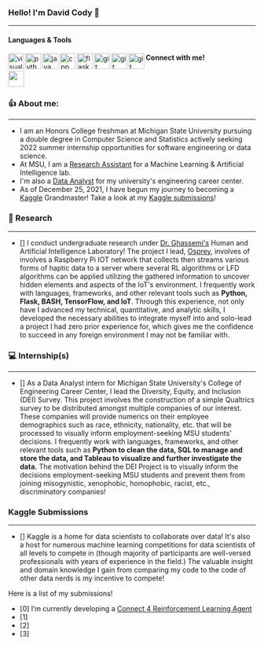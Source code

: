 ### Hello! I'm David Cody 👋 

---
#### Languages & Tools

<img align="left" alt="visual-studio-code" width="32px" src="https://unpkg.com/simple-icons@v6/icons/visualstudiocode.svg" /> <img align="left" alt="python" width="32px" src="https://unpkg.com/simple-icons@v6/icons/python.svg" /> <img align="left" alt="java" width="32px" src="https://unpkg.com/simple-icons@v6/icons/java.svg" /> <img align="left" alt="cpp" width="32px" src="https://unpkg.com/simple-icons@v6/icons/cplusplus.svg" /> <img align="left" alt="flask" width="32px" src="https://unpkg.com/simple-icons@v6/icons/flask.svg" /> <img align="left" alt="git" width="32px" src="https://unpkg.com/simple-icons@v6/icons/git.svg" /> <img align="left" alt="git" width="32px" src="https://unpkg.com/simple-icons@v6/icons/github.svg" /> <img align="left" alt="git" width="32px" src="https://unpkg.com/simple-icons@v6/icons/mysql.svg" /> 



#### Connect with me!
[<img height="32" width="32" src="https://unpkg.com/simple-icons@v6/icons/linkedin.svg" />](https://www.linkedin.com/in/davidcodylingan/)

### 👍 About me: 
---
- I am an Honors College freshman at Michigan State University pursuing a double degree in Computer Science and Statistics actively seeking 2022 summer internship opportunities for software engineering or data science. 
- At MSU, I am a [Research Assistant](https://github.com/BumbleIV/BumbleIV#research) for a Machine Learning & Artificial Intelligence lab.
- I'm also a [Data Analyst](https://github.com/BumbleIV/BumbleIV#internships) for my university's engineering career center. 
- As of December 25, 2021, I have begun my journey to becoming a [Kaggle](https://www.kaggle.com/competitions) Grandmaster! Take a look at my [Kaggle submissions](https://github.com/BumbleIV/BumbleIV#kaggle-submissions)!



### 🔬 Research
---
- [] I conduct undergraduate research under [Dr. Ghassemi's](https://www.linkedin.com/in/mohammad-ghassemi-401a843/) Human and Artificial Intelligence Laboratory! The project I lead, [Osprey](https://github.com/BumbleIV/osprey), involves of involves a Raspberry Pi IOT network that collects then streams various forms of haptic data to a server where several RL algorithms or LFD algorithms can be applied utilizing the gathered information to uncover hidden elements and aspects of the IoT's environment. I frequently work with languages, frameworks, and other relevant tools such as **Python, Flask, BASH, TensorFlow, and IoT**. Through this experience, not only have I advanced my technical, quantitative, and analytic skills, I developed the necessary abilities to integrate myself into and solo-lead a project I had zero prior experience for, which gives me the confidence to succeed in any foreign environment I may not be familiar with.

### 💻 Internship(s)
---
- [] As a Data Analyst intern for Michigan State University's College of Engineering Career Center, I lead the Diversity, Equity, and Inclusion (DEI) Survey. This project involves the construction of a simple Qualtrics survey to be distributed amongst multiple companies of our interest. These companies will provide numerics on their employee demographics such as race, ethnicity, nationality, etc. that will be processed to visually inform employment-seeking MSU students' decisions. I frequently work with languages, frameworks, and other relevant tools such as **Python to clean the data, SQL to manage and store the data, and Tableau to visualize and further investigate the data.** The motivation behind the DEI Project is to visually inform the decisions employment-seeking MSU students and prevent them from joining misogynistic, xenophobic, homophobic, racist, etc., discriminatory companies!

### Kaggle Submissions
---
- [] Kaggle is a home for data scientists to collaborate over data! It's also a host for numerous machine learning competitions for data scientists of all levels to compete in (though majority of participants are well-versed professionals with years of experience in the field.) The valuable insight and domain knowledge I gain from comparing my code to the code of other data nerds is my incentive to compete! 

Here is a list of my submissions!
- [0] I’m currently developing a [Connect 4 Reinforcement Learning Agent]()
- [1]
- [2]
- [3]

